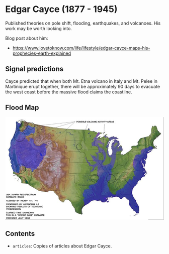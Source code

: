 # Edgar Cayce (1877 - 1945)

Published theories on pole shift, flooding, earthquakes, and volcanoes. His work may be worth looking into.

Blog post about him:
- https://www.lovetoknow.com/life/lifestyle/edgar-cayce-maps-his-prophecies-earth-explained

## Signal predictions

Cayce predicted that when both Mt. Etna volcano in Italy and Mt. Pelee in Martinique erupt together, there will be approximately 90 days to evacuate the west coast before the massive flood claims the coastline.

## Flood Map

![](img/edgar-cayce-map.jpg)

## Contents

- `articles`: Copies of articles about Edgar Cayce.